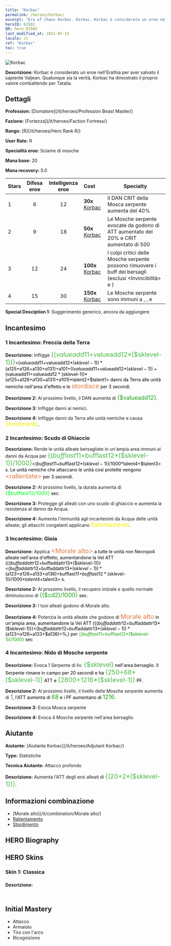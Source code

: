 ```yaml
---
title: "Korbac"
permalink: /heroes/Korbac/
excerpt: "Era of Chaos Korbac. Korbac. Korbac è considerato un eroe nell'Erathia per aver salvato il sapiente Valjean. Qualunque sia la verità, Korbac ha dimostrato il proprio valore combattendo per Tatalia."
heroID: 61502
QR: hero_61502
last_modified_at: 2021-07-13
locale: it
ref: "Korbac"
toc: true
---
```

  ![Korbac](/images/h/h_Korbac.jpg)

 **Descrizione:** Korbac è considerato un eroe nell'Erathia per aver salvato il sapiente Valjean. Qualunque sia la verità, Korbac ha dimostrato il proprio valore combattendo per Tatalia.
## Dettagli
 **Profession:**  [Domatore](/it/heroes/Profession Beast Master/)

 **Fazione:** [Fortezza](/it/heroes/Faction Fortress/)

 **Rango:** [R](/it/heroes/Hero Rank R/)

 **User Rate:** R

 **Specialità eroe:** Sciame di mosche

 **Mana base:** 20

 **Mana recovery:** 5.0


  | Stars | Difesa eroe | Intelligenza eroe | Cost |     Specialty     |
  |---------|:---------------:|:---------------:|:--|--------------------|
  |    1    | 6 | 12 | **30x** [Korbac](/ItemsIT/her_394/) | Il DAN CRIT della Mosca serpente aumenta del 40% |
  |    2    | 9 | 18 | **50x** [Korbac](/ItemsIT/her_394/) | Le Mosche serpente evocate da <Nido di Mosche serpente> godono di ATT aumentato del 20% e CRIT aumentato di 500 |
  |    3    | 12 | 24 | **100x** [Korbac](/ItemsIT/her_394/) | I colpi critici delle Mosche serpente possono rimuovere i buff dei bersagli (esclusi <Invincibilità> e <Aure>) |
  |    4    | 15 | 30 | **150x** [Korbac](/ItemsIT/her_394/) | Le Mosche serpente sono immuni a <Sanguinamento>, <Combustione>, <Rallentamento> e <Silenzio> |

 **Special Desciption 1:** Suggerimento generico, ancora da aggiungere

## Incantesimo
### 1 Incantesimo: Freccia della Terra
 **Descrizione:** Infligge <span style="color: #48b946;font-size:20px">{($valueadd11+$valueadd12*($sklevel-1))}</span><span style="color: black"><($valueadd11+$valueadd12*($sklevel-1))*($a125+$a126+$a130+$a131)+$a101+(($valueadd11+$valueadd12*($sklevel-1))+($valueadd11+$valueadd12*($sklevel-1))*($a125+$a126+$a130+$a131)+$a101)*$talent2+$talent1> danni da Terra alle unità nemiche nell'area d'effetto e le <span style="color: #e07c44;font-size:20px">stordisce</span><span style="color: black"> per 3 secondi.

 **Descrizione 2:** Al prossimo livello, il DAN aumenta di <span style="color: #1ca216;font-size:18px">{$valueadd12}</span><span style="color: black">.

 **Descrizione 3:** Infligge danni ai nemici.

 **Descrizione 4:** Infligge danni da Terra alle unità nemiche e causa <span style="color: #f0f000;font-size:18px">Stordimento</span><span style="color: black">.

### 2 Incantesimo: Scudo di Ghiaccio
 **Descrizione:** Rende le unità alleate bersagliate in un'ampia area immuni ai danni da Acqua per <span style="color: #48b946;font-size:20px">{($bufflast11+$bufflast12*($sklevel-1))/1000}</span><span style="color: black"><($bufflast11+$bufflast12*($sklevel-1))/1000*$talent4+$talent3> s. Le unità nemiche che attaccano le unità così protette vengono <span style="color: #e07c44;font-size:20px">&lt;rallentate&gt;</span><span style="color: black"> per 3 secondi.

 **Descrizione 2:** Al prossimo livello, la durata aumenta di <span style="color: #00ff22;font-size:16px">{$bufflast12/1000}</span><span style="color: black"> sec.

 **Descrizione 3:** Protegge gli alleati con uno scudo di ghiaccio e aumenta la resistenza al danno da Acqua.

 **Descrizione 4:** Aumenta l'immunità agli incantesimi da Acqua delle unità alleate; gli attacchi congelanti applicano <span style="color: #f0f000;font-size:18px">Rallentamento</span><span style="color: black">.

### 3 Incantesimo: Gioia
 **Descrizione:** Applica <span style="color: #e07c44;font-size:20px">&lt;Morale alto&gt;</span><span style="color: black"> a tutte le unità non Necropoli alleate nell'area d'effetto, aumentandone la Vel ATT ({($buffaddattr12+$buffaddattr13*($sklevel-1))}<($buffaddattr12+$buffaddattr13*($sklevel-1))*($a123+$a126+$a133+$a136)>%). Durata: <span style="color: #48b946;font-size:20px">{($bufflast11+$bufflast12*($sklevel-1))/1000}</span><span style="color: black"><($bufflast11+$bufflast12*($sklevel-1))/1000*$talent4+$talent3> s.

 **Descrizione 2:** Al prossimo livello, il recupero iniziale e quello normale diminuiscono di <span style="color: #1ca216;font-size:18px">{($cd2)/1000}</span><span style="color: black"> sec.

 **Descrizione 3:** I tuoi alleati godono di Morale alto.

 **Descrizione 4:** Potenzia le unità alleate che godono di <span style="color: #e07c44;font-size:20px">Morale alto</span><span style="color: black"> in un'ampia area, aumentandone la Vel ATT ({($buffaddattr12+$buffaddattr13*($sklevel-1))}<($buffaddattr12+$buffaddattr13*($sklevel-1))*($a123+$a126+$a133+$a136)>%,) per <span style="color: #1ca216">{($bufflast11+$bufflast12*($sklevel-1))/1000}</span><span style="color: black"> sec

### 4 Incantesimo: Nido di Mosche serpente
 **Descrizione:** Evoca 1 Serpente di liv. <span style="color: #48b946;font-size:20px">{$sklevel}</span><span style="color: black"> nell'area bersaglio. Il Serpente rimane in campo per 20 secondi e ha <span style="color: #48b946;font-size:20px">{250+68*($sklevel-1)}</span><span style="color: black"> ATT e <span style="color: #48b946;font-size:20px">{2800+1216*($sklevel-1)}</span><span style="color: black"> PF.

 **Descrizione 2:** Al prossimo livello, il livello delle Mosche serpente aumenta di <span style="color: #1ca216;font-size:18px">1</span><span style="color: black">, l'ATT aumenta di <span style="color: #1ca216;font-size:18px">68</span><span style="color: black"> e i PF aumentano di <span style="color: #1ca216;font-size:18px">1216</span><span style="color: black">.

 **Descrizione 3:** Evoca Mosca serpente

 **Descrizione 4:** Evoca 4 Mosche serpente nell'area bersaglio.


## Aiutante

 **Aiutante:**  [Aiutante Korbac](/it/heroes/Adjutant Korbac/) 

 **Type:**  Statistiche 

 **Tecnica Aiutante:**  Attacco profondo 

 **Descrizione:** Aumenta l'ATT degli eroi alleati di <span style="color: #48b946;font-size:20px">{(20+2*($sklevel-1))}</span><span style="color: black">.

## Informazioni combinazione

* [Morale alto](/it/combination/Morale alto/) 
* [Rallentamento](/it/combination/Rallentamento/) 
* [Stordimento](/it/combination/Stordimento/) 

## HERO Biography

## HERO Skins
### Skin 1: **Classica**

 **Descrizione:** <span style="color: #ffffff;font-size:20px">Finché non vincerai in guerra, non potrai dare un senso alla tua esistenza.</span>



## Initial Mastery
   - Attacco
   - Armaiolo
   - Tiro con l'arco
   - Ricognizione
